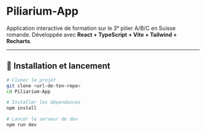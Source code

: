 # Piliarium-App

Application interactive de formation sur le 3ᵉ pilier A/B/C en Suisse romande.
Développée avec **React + TypeScript + Vite + Tailwind + Recharts**.

---

## 🚀 Installation et lancement

```bash
# Cloner le projet
git clone <url-de-ton-repo>
cd Piliarium-App

# Installer les dépendances
npm install

# Lancer le serveur de dev
npm run dev
